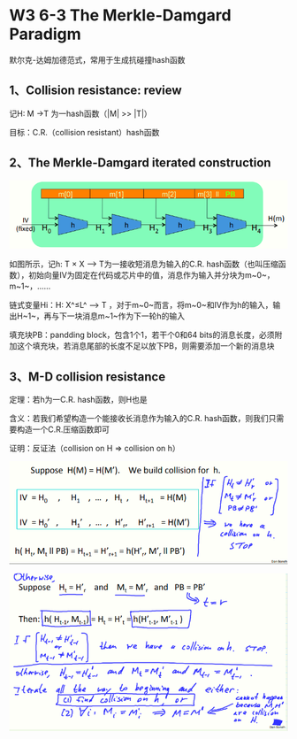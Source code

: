 # W3 6-3 The Merkle-Damgard Paradigm

默尔克-达姆加德范式，常用于生成抗碰撞hash函数

## 1、Collision resistance: review

记H: M →T 为一hash函数（|M| >> |T|）

目标：C.R.（collision resistant）hash函数

## 2、The Merkle-Damgard iterated construction 

![image-20210613145939207](.././images/image-20210613145939207.png)

如图所示，记h: T × X ⟶ T为一接收短消息为输入的C.R. hash函数（也叫压缩函数），初始向量IV为固定在代码或芯片中的值，消息作为输入并分块为m~0~，m~1~，……

链式变量Hi：H: X^≤L^ ⟶ T ，对于m~0~而言，将m~0~和IV作为h的输入，输出H~1~，再与下一块消息m~1~作为下一轮h的输入

填充块PB：pandding block，包含1个1，若干个0和64 bits的消息长度，必须附加这个填充块，若消息尾部的长度不足以放下PB，则需要添加一个新的消息块

## 3、M-D collision resistance

定理：若h为一C.R. hash函数，则H也是

含义：若我们希望构造一个能接收长消息作为输入的C.R. hash函数，则我们只需要构造一个C.R.压缩函数即可

证明：反证法（collision on H ⇒ collision on h）

![image-20210613150025127](.././images/image-20210613150025127.png)

![image-20210613150055310](.././images/image-20210613150055310.png)
